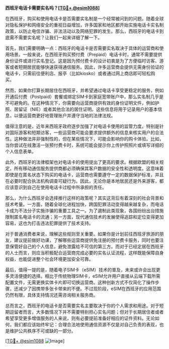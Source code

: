 **西班牙电话卡需要实名吗？[[TG💪+ @esim1088](https://t.me/s/esim1088)]**

在西班牙，购买和使用电话卡是否需要实名制是一个经常被问到的问题。随着全球对隐私保护和网络安全的重视日益增加，许多国家和地区都开始实施电话卡实名制政策，以防止电信诈骗、非法活动以及网络犯罪的发生。那么，西班牙的电话卡到底需不需要实名呢？让我们一起来详细了解一下。

首先，我们需要明确一点：西班牙的电话卡是否需要实名取决于具体的运营商和使用场景。一般来说，在西班牙购买预付费（Prepaid）电话卡时，通常不需要提供身份证件或进行实名登记。这是因为预付费卡的设计初衷是为了方便临时访客、游客或者短期居民能够快速获得通信服务。因此，许多运营商会提供无需身份验证的电话卡，只需前往便利店、报亭（比如kiosko）或者通过网上商店即可轻松购买。

然而，如果你打算长期居住在西班牙，并希望通过电话卡享受更稳定的服务，例如开通后付费（Postpaid）套餐或绑定SIM卡到家庭宽带账户中，那么实名制几乎是不可避免的。在这种情况下，你需要向运营商提供有效的身份证明文件，例如护照、居留证（NIE）或者其他合法的居住证明。这些信息将用于记录用户的基本信息，以便运营商更好地管理账户并遵守当地的法律法规。

值得注意的是，近年来西班牙政府逐步加强了对电话卡使用的监管力度。特别是针对国际游客和短期访客，一些运营商可能会要求提供额外的信息来核实用户的合法性。这种做法并非强制性的，但在某些情况下，可能会影响你的购卡体验。比如，当你尝试在线激活一张预付费卡时，系统可能会提示你上传护照照片或填写详细的个人信息表单。

此外，西班牙的法律框架也对电话卡的使用提出了更高的要求。根据欧盟的相关规定，所有移动通信服务提供商都必须确保其客户数据的安全性和透明度。这意味着即使是在匿名状态下购买的电话卡，运营商也需要遵守一定的数据保护标准，并且在必要时配合执法机构调查可疑行为。因此，无论你是本地居民还是外来游客，都应该意识到自己在使用电话卡过程中所承担的责任。

那么，为什么西班牙会选择推行这样的政策呢？其实这背后有着深刻的社会背景和技术考量。一方面，随着全球化进程加快，跨国犯罪活动变得越来越复杂，而电话卡成为不法分子实施诈骗的重要工具之一。为了遏制此类现象，各国纷纷出台措施限制匿名电话卡的流通；另一方面，现代通信技术的发展使得追踪和定位变得更加容易，这也为打击违法犯罪提供了技术支持。

对于普通消费者来说，理解这些规则至关重要。如果你是计划前往西班牙旅游的朋友，建议提前做好功课，了解哪些运营商提供免注册的预付费卡服务，同时也要注意保管好自己的个人信息，避免泄露给不可信的第三方。而对于已经定居在西班牙的人士而言，则应当积极配合运营商完成必要的实名认证流程，这样既能保障自身权益，也能促进整个社会环境更加安全可靠。

最后，值得一提的是，随着电子SIM卡（eSIM）技术的普及，未来或许会出现更多灵活便捷的选择。相比于传统物理SIM卡，eSIM允许用户直接从云端下载所需配置文件，无需更换实体卡片即可切换运营商。这种创新方式不仅简化了操作步骤，还减少了因携带多张卡带来的不便。不过现阶段，eSIM在西班牙的应用范围仍然有限，具体支持情况还需咨询相关服务商。

总而言之，西班牙的电话卡是否需要实名主要取决于你的个人需求和用途。对于短期逗留者而言，大多数情况下并不需要特别担心实名问题；但对于长期居住者或者希望享受更多增值服务的人来说，则有必要提前准备好相应的证件资料。无论如何，我们都应该始终牢记：合理合法地使用通信资源不仅是对自己负责的表现，也是维护公共秩序不可或缺的一部分。

[[TG💪+ @esim1088](https://t.me/s/esim1088) ![Image](https://i.postimg.cc/4NQfJmqS/Snipaste-2025-05-13-00-14-12.png)]